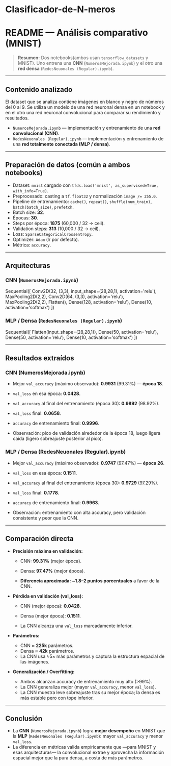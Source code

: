 # Clasificador-de-N-meros

# README — Análisis comparativo (MNIST)

> **Resumen:** Dos notebooks(ambos usan `tensorflow_datasets` y MNIST). Uno entrena una **CNN** (`NumerosMejorada.ipynb`) y el otro una **red densa** (`RedesNeuonales (Regular).ipynb`).

---

## Contenido analizado

El dataset que se analiza contiene imágenes en blanco y negro de números del 0 al 9. Se utiliza un modelo de una red neuronal densa en un notebook y en el otro una red neuronal convolucional para comparar su rendimiento y resultados.

* `NumerosMejorada.ipynb` — implementación y entrenamiento de una **red convolucional (CNN)**.
* `RedesNeuonales (Regular).ipynb` — implementación y entrenamiento de una **red totalmente conectada (MLP / densa)**.

---

## Preparación de datos (común a ambos notebooks)

* Dataset: `mnist` cargado con `tfds.load('mnist', as_supervised=True, with_info=True)`.
* Preprocesado: casting a `tf.float32` y normalización `image /= 255.0`.
* Pipeline de entrenamiento: `cache()`, `repeat()`, `shuffle(num_train)`, `batch(batch_size)`, `prefetch`.
* Batch size: **32**.
* Épocas: **30**.
* Steps por época: **1875** (60,000 / 32 → ceil).
* Validation steps: **313** (10,000 / 32 → ceil).
* Loss: `SparseCategoricalCrossentropy`.
* Optimizer: `Adam` (lr por defecto).
* Métrica: `accuracy`.

---

## Arquitecturas

### CNN (`NumerosMejorada.ipynb`)

Sequential([
  Conv2D(32, (3,3), input_shape=(28,28,1), activation='relu'),
  MaxPooling2D(2,2),
  Conv2D(64, (3,3), activation='relu'),
  MaxPooling2D(2,2),
  Flatten(),
  Dense(128, activation='relu'),
  Dense(10, activation='softmax')
])

### MLP / Densa (`RedesNeuonales (Regular).ipynb`)

Sequential([
  Flatten(input_shape=(28,28,1)),
  Dense(50, activation='relu'),
  Dense(50, activation='relu'),
  Dense(10, activation='softmax')
])

---

## Resultados extraídos

### CNN (NumerosMejorada.ipynb)

* Mejor `val_accuracy` (máximo observado): **0.9931** (99.31%) — **época 18**.
* `val_loss` en esa época: **0.0428**.
* `val_accuracy` al final del entrenamiento (época 30): **0.9892** (98.92%).
* `val_loss` final: **0.0658**.
* `accuracy` de entrenamiento final: **0.9996**.
  
* Observación: pico de validación alrededor de la época 18, luego ligera caída (ligero sobreajuste posterior al pico).

### MLP / Densa (RedesNeuonales (Regular).ipynb)

* Mejor `val_accuracy` (máximo observado): **0.9747** (97.47%) — **época 26**.
* `val_loss` en esa época: **0.1511**.
* `val_accuracy` al final del entrenamiento (época 30): **0.9729** (97.29%).
* `val_loss` final: **0.1778**.
* `accuracy` de entrenamiento final: **0.9963**.

* Observación: entrenamiento con alta accuracy, pero validación consistente y peor que la CNN.

---

## Comparación directa

* **Precisión máxima en validación:**

  * CNN: **99.31%** (mejor época).
  * Densa: **97.47%** (mejor época).
    
  * **Diferencia aproximada:** ~**1.8–2 puntos porcentuales** a favor de la CNN.

* **Pérdida en validación (val_loss):**

  * CNN (mejor época): **0.0428**.
  * Densa (mejor época): **0.1511**.
    
  * La CNN alcanza una `val_loss` marcadamente inferior.

* **Parámetros:**

  * CNN ≈ **225k** parámetros.
  * Densa ≈ **42k** parámetros.
  * La CNN usa ≈5× más parámetros y captura la estructura espacial de las imágenes.

* **Generalización / Overfitting:**

  * Ambos alcanzan accuracy de entrenamiento muy alto (>99%).
  * La CNN generaliza mejor (mayor `val_accuracy`, menor `val_loss`).
  * La CNN muestra leve sobreajuste tras su mejor época; la densa es más estable pero con tope inferior.

---

## Conclusión

* La **CNN** (`NumerosMejorada.ipynb`) logra **mejor desempeño** en MNIST que la **MLP** (`RedesNeuonales (Regular).ipynb`): mayor `val_accuracy` y menor `val_loss`.
* La diferencia en métricas valida empíricamente que —para MNIST y esas arquitecturas— la convolucional extrae y aprovecha la información espacial mejor que la pura densa, a costa de más parámetros.

